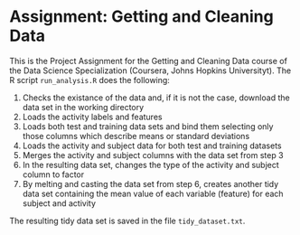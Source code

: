 # Assignment: Getting and Cleaning Data

This is the Project Assignment for the Getting and Cleaning Data course of the Data Science Specialization (Coursera, Johns Hopkins Universityt).
The R script `run_analysis.R` does the following:

1. Checks the existance of the data and, if it is not the case, download the data set in the working directory
2. Loads the activity labels and features
3. Loads both test and training data sets and bind them selecting only those columns which describe means or standard deviations
4. Loads the activity and subject data for both test and training datasets
5. Merges the activity and subject columns with the data set from step 3
6. In the resulting data set, changes the type of the activity and subject column to factor
7. By melting and casting the data set from step 6, creates another tidy data set containing the mean value of each variable (feature) for each subject and activity

The resulting tidy data set is saved in the file `tidy_dataset.txt`.
